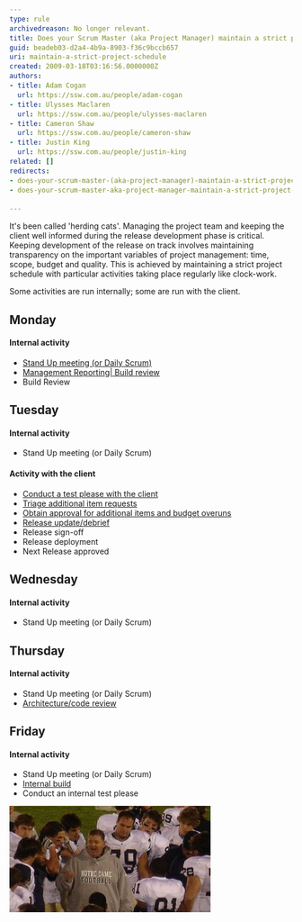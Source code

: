 ```yaml
---
type: rule
archivedreason: No longer relevant.
title: Does your Scrum Master (aka Project Manager) maintain a strict project schedule?
guid: beadeb03-d2a4-4b9a-8903-f36c9bccb657
uri: maintain-a-strict-project-schedule
created: 2009-03-18T03:16:56.0000000Z
authors:
- title: Adam Cogan
  url: https://ssw.com.au/people/adam-cogan
- title: Ulysses Maclaren
  url: https://ssw.com.au/people/ulysses-maclaren
- title: Cameron Shaw
  url: https://ssw.com.au/people/cameron-shaw
- title: Justin King
  url: https://ssw.com.au/people/justin-king
related: []
redirects:
- does-your-scrum-master-(aka-project-manager)-maintain-a-strict-project-schedule
- does-your-scrum-master-aka-project-manager-maintain-a-strict-project-schedule

---
```


It's been called 'herding cats'. Managing the project team and keeping the client well informed during the release development phase is critical. Keeping development of the release on track involves maintaining transparency on the important variables of project management: time, scope, budget and quality. This is achieved by maintaining a strict project schedule with particular activities taking place regularly like clock-work.  

<!--endintro-->

Some activities are run internally; some are run with the client.

## Monday 
#### Internal activity
- [Stand Up meeting (or Daily Scrum)](/methodology-do-you-do-daily-scrums-aka-stand-up-meetings) 
- [Management Reporting| Build review](/management-do-you-enforce-deadlines-have-a-project-release-plan-a-debrief-and-a-mark-10) 
- Build Review

## Tuesday 
#### Internal activity
- Stand Up meeting (or Daily Scrum)

#### Activity with the client 
- [Conduct a test please with the client](/conduct-a-test-please-internally-and-then-with-the-client)
- [Triage additional item requests](/estimating-do-you-know-what-tasks-are-involved-in-addition-to-just-development-work-items)
- [Obtain approval for additional items and budget overuns](/do-you-email-clients-as-soon-as-you-realise-you-will-overrun-your-original-estimate)
- [Release update/debrief](/management-do-you-have-a-release-update-debrief-meeting-on-a-weekly-basis)
- Release sign-off
- Release deployment
- Next Release approved

## Wednesday 
#### Internal activity
- Stand Up meeting (or Daily Scrum)

## Thursday 
#### Internal activity
- Stand Up meeting (or Daily Scrum)
- [Architecture/code review](/rules-to-better-architecture-and-code-review)


## Friday 
#### Internal activity
- Stand Up meeting (or Daily Scrum)
- [Internal build](https://www.ssw.com.au/ssw/Standards/Rules/RulesToBetterSetups.aspx#BuildVersionDay)
- Conduct an internal test please
 
![Figure: Only with a strict project schedule can the manager coach the team to success!](/rules/does-your-scrum-master-aka-project-manager-maintain-a-strict-project-schedule/ProjectManagement_Coach.jpg)

